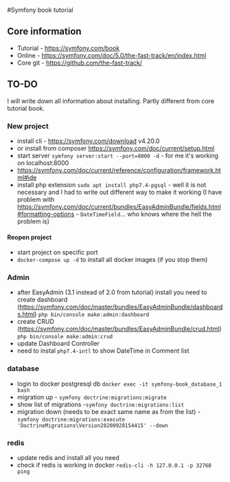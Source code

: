 #Symfony book tutorial

## Core information

* Tutorial - https://symfony.com/book
* Online - https://symfony.com/doc/5.0/the-fast-track/en/index.html
* Core git - https://github.com/the-fast-track/

## TO-DO

I will write down all information about installing. Partly different from core tutorial book.

### New project
* install cli - https://symfony.com/download v4.20.0
* or install from composer https://symfony.com/doc/current/setup.html
* start server `symfony server:start --port=8000 -d` - for me it's working on localhost:8000
* https://symfony.com/doc/current/reference/configuration/framework.html#ide
* install php extension `sudo apt install php7.4-pgsql` - well it is not necessary and I had to write out different way to make it working (I have problem with https://symfony.com/doc/current/bundles/EasyAdminBundle/fields.html#formatting-options - `DateTimeField`... who knows where the hell the problem is)

#### Reopen project
* start project on specific port
* `docker-compose up -d` to install all docker images (if you stop them)

### Admin
* after EasyAdmin (3.1 instead of 2.0 from tutorial) install you need to create dashboard (https://symfony.com/doc/master/bundles/EasyAdminBundle/dashboards.html) `php bin/console make:admin:dashboard`
* create CRUD (https://symfony.com/doc/master/bundles/EasyAdminBundle/crud.html) `php bin/console make:admin:crud`
* update Dashboard Controller
* need to instal `php7.4-intl` to show DateTime in Comment list

### database
* login to docker postgresql db `docker exec -it symfony-book_database_1 bash`
* migration up - `symfony doctrine:migrations:migrate`
* show list of migrations -`symfony doctrine:migrations:list`
* migration down (needs to be exact same name as from the list) - `symfony doctrine:migrations:execute 'DoctrineMigrations\Version20200928154415' --down` 

### redis
* update redis and install all you need
* check if redis is working in docker `redis-cli -h 127.0.0.1 -p 32768 ping`
